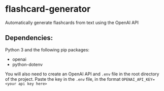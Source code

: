 # flashcard-generator
Automatically generate flashcards from text using the OpenAI API


## Dependencies:
Python 3 and the following pip packages:
- openai
- python-dotenv

You will also need to create an OpenAI API and `.env` file in the root directory of the project.  Paste the key in the `.env` file, in the format `OPENAI_API_KEY=<your api key here>`